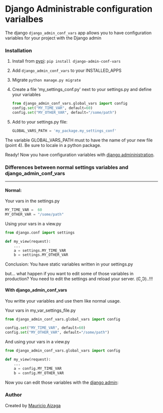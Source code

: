 # Django Administrable configuration varialbes
The django `django_admin_conf_vars` app allows you to have configuration variables for your project with the Django admin


### Installation

1. Install from [pypi](https://pypi.python.org/pypi/django-admin-conf-vars): `pip install django-admin-conf-vars`

2. Add `django_admin_conf_vars` to your INSTALLED_APPS

3. Migrate `python manage.py migrate`

4. Create a file 'my_settings_conf.py' next to your settings.py and define your variables
    ```python
    from django_admin_conf_vars.global_vars import config
    config.set("MY_TIME_VAR", default=60)
    config.set("MY_OTHER_VAR", default="/some/path")
    ```

5. Add to your settings.py file:
    ```python
    GLOBAL_VARS_PATH = 'my_package.my_settings_conf'
    ```
The variable GLOBAL_VARS_PATH must to have the name of your new file (point 4). Be sure to locale in a python package.

Ready! Now you have configuration variables with [django admininistration](http://localhost:8000/admin/django_admin_conf_vars/confvar/).

### Differences between normal settings variables and django_admin_conf_vars
----

#### Normal:
Your vars in the  settings.py

```python
MY_TIME_VAR =  60
MY_OTHER_VAR = "/some/path"
```

Using your vars in a view.py
```python
from django.conf import settings

def my_view(request):
    ...
    a = settings.MY_TIME_VAR
    b = settings.MY_OTHER_VAR
```

Conclusion: You have static variables written in your settings.py

but... what happen if you want to edit some of those variables in production? You need to edit the settings and reload your server. (Ͼ˳Ͽ)..!!!

#### With django_admin_conf_vars
You writte your variables and use them like normal usage.

Your vars in my_var_settings_file.py

```python
from django_admin_conf_vars.global_vars import config

config.set("MY_TIME_VAR", default=60)
config.set("MY_OTHER_VAR", default="/some/path")
```

And using your vars in a view.py
```python
from django_admin_conf_vars.global_vars import config

def my_view(request):
    ...
    a = config.MY_TIME_VAR
    b = config.MY_OTHER_VAR
```

Now you can edit those variables with the [django admin](http://localhost:8000/admin/django_admin_conf_vars/confvar/):



### Author
Created by [Mauricio Aizaga](https://github.com/maoaiz)
